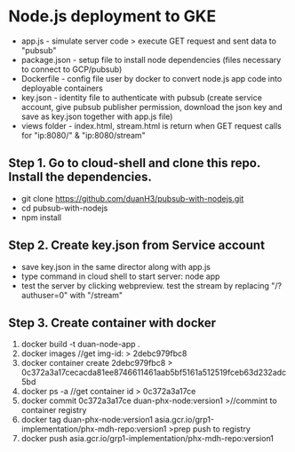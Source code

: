 Node.js deployment to GKE
===================================

- app.js        - simulate server code > execute GET request and sent data to "pubsub"
- package.json  - setup file to install node dependencies (files necessary to connect to GCP/pubsub)
- Dockerfile    - config file user by docker to convert node.js app code into deployable containers
- key.json      - identity file to authenticate with pubsub (create service account, give pubsub publisher permission, download the json key and save as key.json together with     app.js file)
- views folder  - index.html, stream.html is return when GET request calls for "ip:8080/" & "ip:8080/stream"

Step 1. Go to cloud-shell and clone this repo. Install the dependencies.
--------------
- git clone https://github.com/duanH3/pubsub-with-nodejs.git
- cd pubsub-with-nodejs
- npm install

Step 2. Create key.json from Service account
---------------
- save key.json in the same director along with app.js
- type command in cloud shell to start server: node app
- test the server by clicking webpreview. test the stream by replacing "/?authuser=0" with "/stream"

Step 3. Create container with docker
---------------
1) docker build -t duan-node-app .
2) docker images //get img-id:			> 2debc979fbc8
3) docker container create 2debc979fbc8 	> 0c372a3a17cecacda81ee8746611461aab5bf5161a512519fceb63d232adc5bd
4) docker ps -a //get container id		> 0c372a3a17ce   
5) docker commit 0c372a3a17ce duan-phx-node:version1						>//commint to container registry
6) docker tag duan-phx-node:version1 asia.gcr.io/grp1-implementation/phx-mdh-repo:version1	>prep push to registry
7) docker push asia.gcr.io/grp1-implementation/phx-mdh-repo:version1


